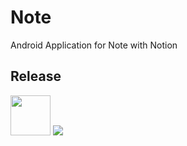 # Note
Android Application for Note with Notion

## Release
<img src="https://user-images.githubusercontent.com/81938036/187353119-9e222229-cb9f-4b4b-952c-83c4509d42ec.png" width="64">
<a href="#">
  <img src="https://img.shields.io/badge/Play Store-1.1.1-575992">
</a>
<br><br>
